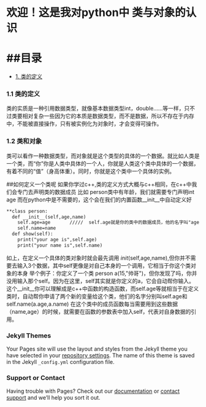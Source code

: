 # 欢迎！这是我对python中 类与对象的认识
##目录
================
 * [1. 类的定义](#11-类的定义)
### 1.1 类的定义
类的实质是一种引用数据类型，就像基本数据类型int，double......等一样，只不过类要相对复杂一些因为它的本质是数据类型，而不是数据，所以不存在于内存中，不能被直接操作，只有被实例化为对象时，才会变得可操作。
### 1.2 类和对象
类可以看作一种数据类型，而对象就是这个类型的具体的一个数据。就比如人类是一个类，而“你”你是人类中具体的一个人，你就是人类这个类中具体的一个数据，有着不同的“值”（身高体重）。同时，你就是这个类中一个具体的实例。

##如何定义一个类呢
如果你学过c++,类的定义方式大概与c++相同，在c++中我们会专门去声明类的数据成员
比如 person类中有年龄，我们就需要专门声明int age
而在python中是不需要的，这个会在我们的内置函数__init__中自动定义好
```markdown
**class person:
  def __init__(self,age,name)
    self.age=age       /////  self.age就是你的类中的数据成员，他的名字叫"age"
    self.name=name
  def show(self):
    print("your age is",self.age)
    print("your name is",self.name)
```
如上，在定义一个具体的类对象时就会最先调用 _init_(self,age,name),但你并不需要去输入3个数据，其中self更像是对自己本身的一个调用，它相当于你这个类对象的本身
举个例子：你定义了一个类 person a(15,"帅哥")，但你发现了吗，你并没用输入那个self。因为在这里，self其实就是你定义的a，它会自动帮你输入。
这个__init__你可以理解成是c++中函数的构造函数，而self.age等就相当于在定义类时，自动帮你申请了两个新的变量给这个类，他们的名字分别叫self.age和self.name(a.age,a.name)
在这个类中的成员函数每当需要用到这些数据（name,age）的时候，就需要在函数的参数表中加入self，代表对自身数据的引用。



### Jekyll Themes

Your Pages site will use the layout and styles from the Jekyll theme you have selected in your [repository settings](https://github.com/53975327/53975327.github.io/settings). The name of this theme is saved in the Jekyll `_config.yml` configuration file.

### Support or Contact

Having trouble with Pages? Check out our [documentation](https://help.github.com/categories/github-pages-basics/) or [contact support](https://github.com/contact) and we’ll help you sort it out.
